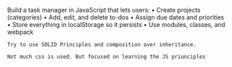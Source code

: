 Build a task manager in JavaScript that lets users:
	•	Create projects (categories)
	•	Add, edit, and delete to-dos
	•	Assign due dates and priorities
	•	Store everything in localStorage so it persists
	•	Use modules, classes, and webpack

    Try to use SOLID Principles and composition over inheritance.

	Not much css is used. But focused on learning the JS priunciples
